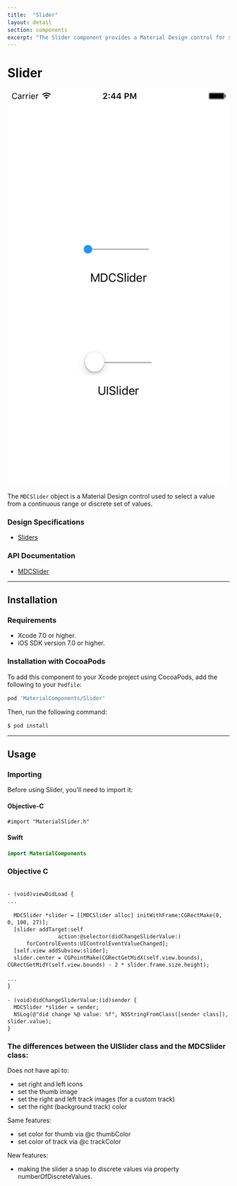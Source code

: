 ```yaml
---
title:  "Slider"
layout: detail
section: components
excerpt: "The Slider component provides a Material Design control for selecting a value from a continuous range or discrete set of values."
---
```

# Slider

![Slider](docs/assets/slider_screenshot.png)
<!--{: .ios-screenshot .right }-->

The `MDCSlider` object is a Material Design control used to select a value from a continuous range
or discrete set of values.
<!--{: .intro }-->

### Design Specifications

<ul class="icon-list">
  <li class="icon-link"><a href="https://www.google.com/design/spec/components/sliders.html">Sliders</a></li>
</ul>

### API Documentation

<ul class="icon-list">
  <li class="icon-link"><a href="/components/Slider/apidocs/Classes/MDCSlider.html">MDCSlider</a></li>
</ul>

- - -

## Installation

### Requirements

- Xcode 7.0 or higher.
- iOS SDK version 7.0 or higher.


### Installation with CocoaPods

To add this component to your Xcode project using CocoaPods, add the following to your `Podfile`:

~~~ bash
pod 'MaterialComponents/Slider'
~~~

Then, run the following command:

~~~ bash
$ pod install
~~~


- - -


## Usage

### Importing

Before using Slider, you'll need to import it:

<!--<div class="material-code-render" markdown="1">-->
#### Objective-C

~~~ objc
#import "MaterialSlider.h"
~~~

#### Swift
~~~ swift
import MaterialComponents
~~~
<!--</div>-->

<!--<div class="material-code-render" markdown="1">-->

### Objective C
~~~ objc

- (void)viewDidLoad {
...

  MDCSlider *slider = [[MDCSlider alloc] initWithFrame:CGRectMake(0, 0, 100, 27)];
  [slider addTarget:self
                action:@selector(didChangeSliderValue:)
      forControlEvents:UIControlEventValueChanged];
  [self.view addSubview:slider];
  slider.center = CGPointMake(CGRectGetMidX(self.view.bounds), CGRectGetMidY(self.view.bounds) - 2 * slider.frame.size.height);

...
}

- (void)didChangeSliderValue:(id)sender {
  MDCSlider *slider = sender;
  NSLog(@"did change %@ value: %f", NSStringFromClass([sender class]), slider.value);
}

~~~
<!--</div>-->

### The differences between the UISlider class and the MDCSlider class:

Does not have api to:

- set right and left icons
- set the thumb image
- set the right and left track images (for a custom track)
- set the right (background track) color

Same features:

- set color for thumb via @c thumbColor
- set color of track via @c trackColor

New features:

- making the slider a snap to discrete values via property numberOfDiscreteValues.
